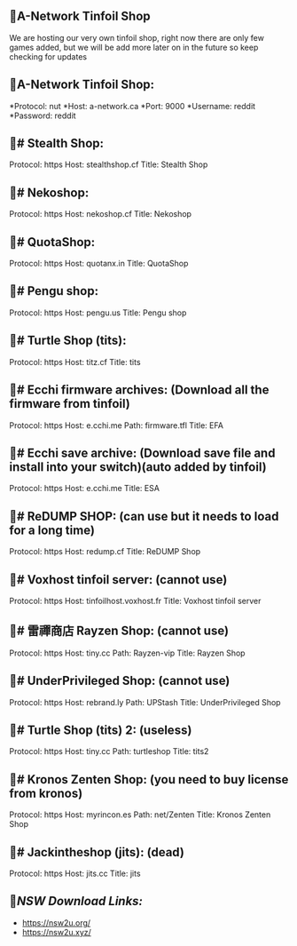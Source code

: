 🔶A-Network Tinfoil Shop
----------------------

We are hosting our very own tinfoil shop, right now there are only few games added, but we will be add more later on in the future so keep checking for updates




🔶A-Network Tinfoil Shop:
----------------------
*Protocol: nut
*Host: a-network.ca
*Port: 9000
*Username: reddit
*Password: reddit


🔶# Stealth Shop:
----------------------
Protocol: https
Host: stealthshop.cf
Title: Stealth Shop

🔶# Nekoshop:
----------------------
Protocol: https
Host: nekoshop.cf
Title: Nekoshop

🔶# QuotaShop:
----------------------
Protocol: https
Host: quotanx.in
Title: QuotaShop


🔶# Pengu shop:
----------------------
Protocol: https
Host: pengu.us
Title: Pengu shop

🔶# Turtle Shop (tits):
----------------------
Protocol: https
Host: titz.cf
Title: tits

🔶# Ecchi firmware archives: (Download all the firmware from tinfoil)
----------------------
Protocol: https
Host: e.cchi.me
Path: firmware.tfl
Title: EFA

🔶# Ecchi save archive: (Download save file and install into your switch)(auto added by tinfoil)
----------------------
Protocol: https
Host: e.cchi.me
Title: ESA

🔶# ReDUMP SHOP: (can use but it needs to load for a long time)
----------------------
Protocol: https
Host: redump.cf
Title: ReDUMP Shop

🔶# Voxhost tinfoil server: (cannot use)
----------------------
Protocol: https
Host: tinfoilhost.voxhost.fr
Title: Voxhost tinfoil server

🔶# 雷禪商店 Rayzen Shop: (cannot use)
----------------------
Protocol: https
Host: tiny.cc
Path: Rayzen-vip
Title: Rayzen Shop

🔶# UnderPrivileged Shop: (cannot use)
----------------------
Protocol: https
Host: rebrand.ly
Path: UPStash
Title: UnderPrivileged Shop

🔶# Turtle Shop (tits) 2: (useless)
----------------------
Protocol: https
Host: tiny.cc
Path: turtleshop
Title: tits2

🔶# Kronos Zenten Shop: (you need to buy license from kronos)
----------------------
Protocol: https
Host: myrincon.es
Path: net/Zenten
Title: Kronos Zenten Shop

🔶# Jackintheshop (jits): (dead)
----------------------
Protocol: https
Host: jits.cc
Title: jits


🔶*NSW Download Links:*
----------------------

- https://nsw2u.org/
- https://nsw2u.xyz/

